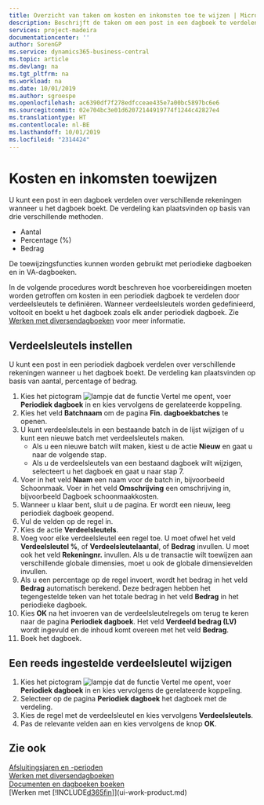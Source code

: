 ```yaml
---
title: Overzicht van taken om kosten en inkomsten toe te wijzen | Microsoft Docs
description: Beschrijft de taken om een post in een dagboek te verdelen over verschillende rekeningen wanneer u het dagboek boekt.
services: project-madeira
documentationcenter: ''
author: SorenGP
ms.service: dynamics365-business-central
ms.topic: article
ms.devlang: na
ms.tgt_pltfrm: na
ms.workload: na
ms.date: 10/01/2019
ms.author: sgroespe
ms.openlocfilehash: ac6390df7f278edfcceae435e7a00bc5897bc6e6
ms.sourcegitcommit: 02e704bc3e01d62072144919774f1244c42827e4
ms.translationtype: HT
ms.contentlocale: nl-BE
ms.lasthandoff: 10/01/2019
ms.locfileid: "2314424"
---
```

# <a name="allocate-costs-and-income"></a>Kosten en inkomsten toewijzen
U kunt een post in een dagboek verdelen over verschillende rekeningen wanneer u het dagboek boekt. De verdeling kan plaatsvinden op basis van drie verschillende methoden.

* Aantal
* Percentage (%)
* Bedrag

De toewijzingsfuncties kunnen worden gebruikt met periodieke dagboeken en in VA-dagboeken.
<!--You can also distribute the cost or revenue of a line to an intercompany partner when you post a sales or purchase document. When you post the document, a line will be posted in your general journal, and a corresponding line will be created in the intercompany outbox.-->

In de volgende procedures wordt beschreven hoe voorbereidingen moeten worden getroffen om kosten in een periodiek dagboek te verdelen door verdeelsleutels te definiëren. Wanneer verdeelsleutels worden gedefinieerd, voltooit en boekt u het dagboek zoals elk ander periodiek dagboek. Zie [Werken met diversendagboeken](ui-work-general-journals.md) voor meer informatie.

## <a name="to-set-up-allocation-keys"></a>Verdeelsleutels instellen
U kunt een post in een periodiek dagboek verdelen over verschillende rekeningen wanneer u het dagboek boekt. De verdeling kan plaatsvinden op basis van aantal, percentage of bedrag.
1. Kies het pictogram ![lampje dat de functie Vertel me opent](media/ui-search/search_small.png "Vertel me wat u wilt doen"), voer **Periodiek dagboek** in en kies vervolgens de gerelateerde koppeling.
2. Kies het veld **Batchnaam** om de pagina **Fin. dagboekbatches** te openen.
3. U kunt verdeelsleutels in een bestaande batch in de lijst wijzigen of u kunt een nieuwe batch met verdeelsleutels maken.
   * Als u een nieuwe batch wilt maken, kiest u de actie **Nieuw** en gaat u naar de volgende stap.
   * Als u de verdeelsleutels van een bestaand dagboek wilt wijzigen, selecteert u het dagboek en gaat u naar stap 7.    
4. Voer in het veld **Naam** een naam voor de batch in, bijvoorbeeld Schoonmaak. Voer in het veld **Omschrijving** een omschrijving in, bijvoorbeeld Dagboek schoonmaakkosten.
5. Wanneer u klaar bent, sluit u de pagina. Er wordt een nieuw, leeg periodiek dagboek geopend.
6. Vul de velden op de regel in.
7. Kies de actie **Verdeelsleutels**.
8. Voeg voor elke verdeelsleutel een regel toe. U moet ofwel het veld **Verdeelsleutel %**, of **Verdeelsleutelaantal**, of **Bedrag** invullen. U moet ook het veld **Rekeningnr.** invullen. Als u de transactie wilt toewijzen aan verschillende globale dimensies, moet u ook de globale dimensievelden invullen.
9. Als u een percentage op de regel invoert, wordt het bedrag in het veld **Bedrag** automatisch berekend. Deze bedragen hebben het tegengestelde teken van het totale bedrag in het veld **Bedrag** in het periodieke dagboek.
10. Kies **OK** na het invoeren van de verdeelsleutelregels om terug te keren naar de pagina **Periodiek dagboek**. Het veld **Verdeeld bedrag (LV)** wordt ingevuld en de inhoud komt overeen met het veld **Bedrag**.
11. Boek het dagboek.

## <a name="to-change-an-allocation-key-that-has-already-been-set-up"></a>Een reeds ingestelde verdeelsleutel wijzigen
1. Kies het pictogram ![lampje dat de functie Vertel me opent](media/ui-search/search_small.png "Vertel me wat u wilt doen"), voer **Periodiek dagboek** in en kies vervolgens de gerelateerde koppeling.
2. Selecteer op de pagina **Periodiek dagboek** het dagboek met de verdeling.
3. Kies de regel met de verdeelsleutel en kies vervolgens **Verdeelsleutels**.
4. Pas de relevante velden aan en kies vervolgens de knop **OK**.

## <a name="see-also"></a>Zie ook
[Afsluitingsjaren en -perioden](year-close-years-periods.md)  
[Werken met diversendagboeken](ui-work-general-journals.md)    
[Documenten en dagboeken boeken](ui-post-documents-journals.md)    
[Werken met [!INCLUDE[d365fin](includes/d365fin_md.md)]](ui-work-product.md)
